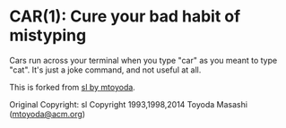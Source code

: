 CAR(1): Cure your bad habit of mistyping
========================================

Cars run across your terminal when you type "car" as
you meant to type "cat". It's just a joke command, and not useful at
all.

This is forked from [sl by mtoyoda](https://github.com/mtoyoda/sl).

Original Copyright:
sl Copyright 1993,1998,2014 Toyoda Masashi (mtoyoda@acm.org)
